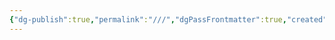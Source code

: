 ```yaml
---
{"dg-publish":true,"permalink":"///","dgPassFrontmatter":true,"created":"2024-12-25T16:46:07.571+08:00","updated":"2024-12-25T16:47:38.503+08:00"}
---
```


